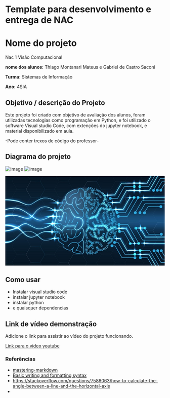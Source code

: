 # Template para desenvolvimento e entrega de NAC

# Nome do projeto 
Nac 1 Visão Computacional

**nome dos alunos:** Thiago Montanari Mateus e Gabriel de Castro Saconi

**Turma:** Sistemas de Informação

**Ano:** 4SIA

## Objetivo / descrição do Projeto

Este projeto foi criado com objetivo de avaliação dos alunos, foram utilizadas tecnologias como programação em Python, e foi utilizado o software Visual studio Code, com extenções do jupyter notebook, e material disponibilizado em aula.

-Pode conter trexos de código do professor-

## Diagrama do projeto

![image](https://user-images.githubusercontent.com/62015531/158923303-b702d067-caa5-424e-9211-047637eb5725.png)
![image](https://user-images.githubusercontent.com/62015531/158923328-6e00374f-84c7-45b5-aab2-2d296415487a.png)


<img src="/imagem.jpg" width="550">


## Como usar 

* Instalar visual studio code
* instalar jupyter notebook
* instalar python
* e quaisquer dependencias



## Link de vídeo demonstração

Adicione o link para assistir ao vídeo do projeto funcionando.

[Link para o video youtube](https://youtu.be/wcI-IXIzCQg)


### Referências 

* [mastering-markdown](https://guides.github.com/features/mastering-markdown/)
* [Basic writing and formatting syntax](https://docs.github.com/en/github/writing-on-github/getting-started-with-writing-and-formatting-on-github/basic-writing-and-formatting-syntax)
* https://stackoverflow.com/questions/7586063/how-to-calculate-the-angle-between-a-line-and-the-horizontal-axis
* 
